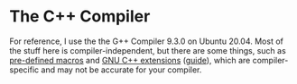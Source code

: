# The C++ Compiler
For reference, I use the the G++ Compiler 9.3.0 on Ubuntu 20.04. Most of the stuff here is compiler-independent, but there are some things,
such as [pre-defined macros](https://stuff.mit.edu/afs/athena/project/rhel-doc/3/rhel-cpp-en-3/predefined-macros.html) and [GNU C++ extensions](https://gcc.gnu.org/onlinedocs/gcc/C_002b_002b-Extensions.html) ([guide](https://www.keil.com/support/man/docs/armcc/armcc_chr1359124965274.htm)), which are compiler-specific and may not be accurate for your compiler.
